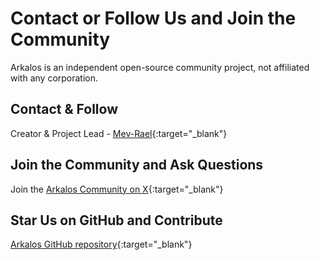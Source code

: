 
# Contact or Follow Us and Join the Community

Arkalos is an independent open-source community project, not affiliated with any corporation.



## Contact & Follow

Creator & Project Lead - [Mev-Rael](https://x.com/mevrael){:target="_blank"}



## Join the Community and Ask Questions

Join the [Arkalos Community on X](https://x.com/i/communities/1889982611667534002/){:target="_blank"}


## Star Us on GitHub and Contribute

[Arkalos GitHub repository](https://github.com/arkaloscom/arkalos){:target="_blank"}


